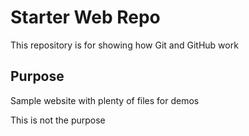 # Starter Web Repo

This repository is for showing how Git and GitHub work

## Purpose

Sample website with plenty of files for demos

This is not the purpose
